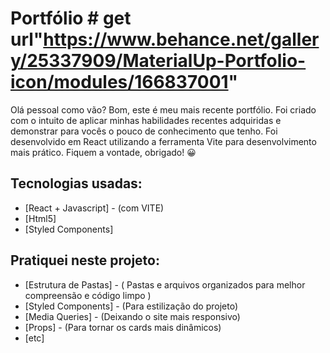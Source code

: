 # Portfólio # get url"https://www.behance.net/gallery/25337909/MaterialUp-Portfolio-icon/modules/166837001"

Olá pessoal como vão? Bom, este é meu mais recente portfólio. Foi criado com o intuito de aplicar minhas habilidades recentes adquiridas e demonstrar para vocês o pouco de conhecimento que tenho. 
Foi desenvolvido em React utilizando a ferramenta Vite para desenvolvimento mais prático. Fiquem a vontade, obrigado! :grinning:

## Tecnologias usadas:

- [React + Javascript] - (com VITE)
- [Html5]
- [Styled Components]

## Pratiquei neste projeto:

- [Estrutura de Pastas] - ( Pastas e arquivos organizados para melhor compreensão e código limpo )
- [Styled Components] - (Para estilização do projeto)
- [Media Queries] - (Deixando o site mais responsivo)
- [Props] - (Para tornar os cards mais dinâmicos)
- [etc]

